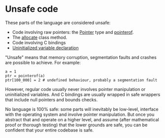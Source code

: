 # Unsafe code

These parts of the language are considered unsafe:

* Code involving raw pointers: the [Pointer](https://crystal-lang.org/api/latest/Pointer.html) type and [pointerof](pointerof.md).
* The [allocate](new,_initialize_and_allocate.md) class method.
* Code involving C bindings
* [Uninitialized variable declaration](declare_var.md)

"Unsafe" means that memory corruption, segmentation faults and crashes are possible to achieve. For example:

```crystal
a = 1
ptr = pointerof(a)
ptr[100_000] = 2 # undefined behaviour, probably a segmentation fault
```

However, regular code usually never involves pointer manipulation or uninitialized variables. And C bindings are usually wrapped in safe wrappers that include null pointers and bounds checks.

No language is 100% safe: some parts will inevitably be low-level, interface with the operating system and involve pointer manipulation. But once you abstract that and operate on a higher level, and assume (after mathematical proof or thorough testing) that the lower grounds are safe, you can be confident that your entire codebase is safe.
